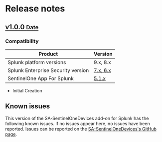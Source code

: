 # Release notes

## [v1.0.0 <small>Date</small>](https://github.com/ZachChristensen28/SA-SentinelOneDevices/releases/tag/v1.0.0)

### Compatibility

Product | Version
--------- | -------
Splunk platform versions | 9.x, 8.x
Splunk Enterprise Security version | [7.x, 6.x](https://splunkbase.splunk.com/app/263)
SentinelOne App For Splunk | [5.1.x](https://splunkbase.splunk.com/app/5433)

- Initial Creation

## Known issues

This version of the SA-SentinelOneDevices add-on for Splunk has the following known issues. If no issues appear here, no issues have been reported. Issues can be reported on the [SA-SentinelOneDevices's GitHub page](https://github.com/ZachChristensen28/SA-SentinelOneDevices/issues).
